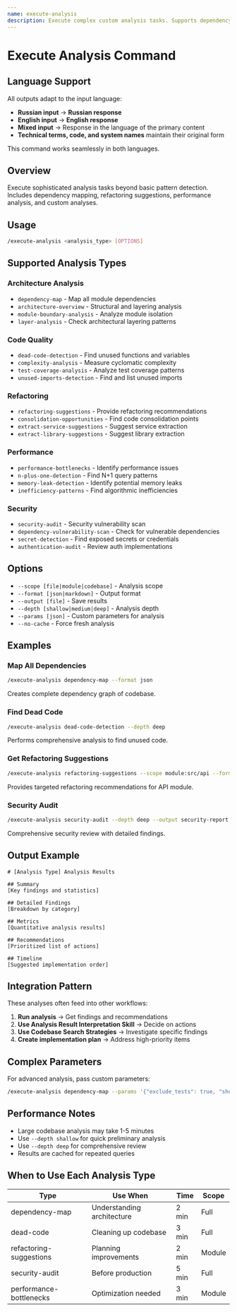 ```yaml
---
name: execute-analysis
description: Execute complex custom analysis tasks. Supports dependency mapping, architecture visualization, refactoring suggestions, dead code detection, and other advanced analysis. Requires specifying analysis type and optional parameters.
---
```


# Execute Analysis Command

## Language Support

All outputs adapt to the input language:
- **Russian input** → **Russian response**
- **English input** → **English response**
- **Mixed input** → Response in the language of the primary content
- **Technical terms, code, and system names** maintain their original form

This command works seamlessly in both languages.

## Overview

Execute sophisticated analysis tasks beyond basic pattern detection. Includes dependency mapping, refactoring suggestions, performance analysis, and custom analyses.

## Usage

```bash
/execute-analysis <analysis_type> [OPTIONS]
```

## Supported Analysis Types

### Architecture Analysis
- `dependency-map` - Map all module dependencies
- `architecture-overview` - Structural and layering analysis
- `module-boundary-analysis` - Analyze module isolation
- `layer-analysis` - Check architectural layering patterns

### Code Quality
- `dead-code-detection` - Find unused functions and variables
- `complexity-analysis` - Measure cyclomatic complexity
- `test-coverage-analysis` - Analyze test coverage patterns
- `unused-imports-detection` - Find and list unused imports

### Refactoring
- `refactoring-suggestions` - Provide refactoring recommendations
- `consolidation-opportunities` - Find code consolidation points
- `extract-service-suggestions` - Suggest service extraction
- `extract-library-suggestions` - Suggest library extraction

### Performance
- `performance-bottlenecks` - Identify performance issues
- `n-plus-one-detection` - Find N+1 query patterns
- `memory-leak-detection` - Identify potential memory leaks
- `inefficiency-patterns` - Find algorithmic inefficiencies

### Security
- `security-audit` - Security vulnerability scan
- `dependency-vulnerability-scan` - Check for vulnerable dependencies
- `secret-detection` - Find exposed secrets or credentials
- `authentication-audit` - Review auth implementations

## Options

- `--scope [file|module|codebase]` - Analysis scope
- `--format [json|markdown]` - Output format
- `--output [file]` - Save results
- `--depth [shallow|medium|deep]` - Analysis depth
- `--params [json]` - Custom parameters for analysis
- `--no-cache` - Force fresh analysis

## Examples

### Map All Dependencies
```bash
/execute-analysis dependency-map --format json
```
Creates complete dependency graph of codebase.

### Find Dead Code
```bash
/execute-analysis dead-code-detection --depth deep
```
Performs comprehensive analysis to find unused code.

### Get Refactoring Suggestions
```bash
/execute-analysis refactoring-suggestions --scope module:src/api --format markdown
```
Provides targeted refactoring recommendations for API module.

### Security Audit
```bash
/execute-analysis security-audit --depth deep --output security-report.json
```
Comprehensive security review with detailed findings.

## Output Example

```
# [Analysis Type] Analysis Results

## Summary
[Key findings and statistics]

## Detailed Findings
[Breakdown by category]

## Metrics
[Quantitative analysis results]

## Recommendations
[Prioritized list of actions]

## Timeline
[Suggested implementation order]
```

## Integration Pattern

These analyses often feed into other workflows:

1. **Run analysis** → Get findings and recommendations
2. **Use Analysis Result Interpretation Skill** → Decide on actions
3. **Use Codebase Search Strategies** → Investigate specific findings
4. **Create implementation plan** → Address high-priority items

## Complex Parameters

For advanced analysis, pass custom parameters:

```bash
/execute-analysis dependency-map --params '{"exclude_tests": true, "show_external": false}'
```

## Performance Notes

- Large codebase analysis may take 1-5 minutes
- Use `--depth shallow` for quick preliminary analysis
- Use `--depth deep` for comprehensive review
- Results are cached for repeated queries

## When to Use Each Analysis Type

| Type | Use When | Time | Scope |
|------|----------|------|-------|
| dependency-map | Understanding architecture | 2 min | Full |
| dead-code | Cleaning up codebase | 3 min | Full |
| refactoring-suggestions | Planning improvements | 2 min | Module |
| security-audit | Before production | 5 min | Full |
| performance-bottlenecks | Optimization needed | 3 min | Module |
